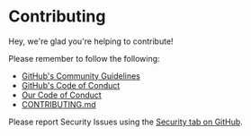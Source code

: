 # Contributing

Hey, we're glad you're helping to contribute! 

Please remember to follow the following: 
- [GitHub's Community Guidelines](https://docs.github.com/en/site-policy/github-terms/github-community-guidelines)
- [GitHub's Code of Conduct](https://docs.github.com/en/site-policy/github-terms/github-community-code-of-conduct)
- [Our Code of Conduct](CODE-OF-CONDUCT.md)
- [CONTRIBUTING.md](CONTRIBUTING.md)

Please report Security Issues using the [Security tab on GitHub](https://github.com/ABUCKY0/HelioHost-Tags-Bot/security).
